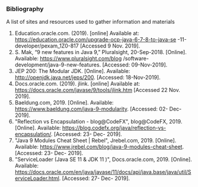 ### Bibliography

A list of sites and resources used to gather information and materials 

1. Education.oracle.com. (2019). [online] Available at: https://education.oracle.com/upgrade-ocp-java-6-7-8-to-java-se
-11-developer/pexam_1Z0-817 [Accessed 9 Nov. 2019].
2. S. Mak, “9 new features in Java 9,” Pluralsight, 20-Sep-2018. [Online]. Available: https://www.pluralsight.com/blog
/software-development/java-9-new-features. [Accessed: 09-Nov-2019].
3. JEP 200: The Modular JDK. [Online]. Available: http://openjdk.java.net/jeps/200. [Accessed: 18-Nov-2019].
4. Docs.oracle.com. (2019). jlink. [online] Available at: https://docs.oracle.com/javase/9/tools/jlink.htm [Accessed 22
 Nov. 2019].
5. Baeldung.com, 2019. [Online]. Available: https://www.baeldung.com/java-9-modularity. [Accessed: 02- Dec- 2019].
6. "Reflection vs Encapsulation - blog@CodeFX", blog@CodeFX, 2019. [Online]. Available: https://blog.codefx.org/java/reflection-vs-encapsulation/. [Accessed: 23- Dec- 2019].
7. "Java 9 Modules Cheat Sheet | Rebel", Jrebel.com, 2019. [Online]. Available: https://www.jrebel.com/blog/java-9-modules-cheat-sheet. [Accessed: 23- Dec- 2019].
8. "ServiceLoader (Java SE 11 & JDK 11 )", Docs.oracle.com, 2019. [Online]. Available: https://docs.oracle.com/en/java/javase/11/docs/api/java.base/java/util/ServiceLoader.html. [Accessed: 27- Dec- 2019].